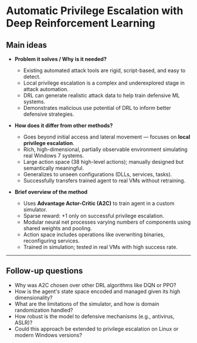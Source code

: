 # Automatic Privilege Escalation with Deep Reinforcement Learning

## Main ideas

- **Problem it solves / Why is it needed?**
  - Existing automated attack tools are rigid, script-based, and easy to detect.
  - Local privilege escalation is a complex and underexplored stage in attack automation.
  - DRL can generate realistic attack data to help train defensive ML systems.
  - Demonstrates malicious use potential of DRL to inform better defensive strategies.

- **How does it differ from other methods?**
  - Goes beyond initial access and lateral movement — focuses on **local privilege escalation**.
  - Rich, high-dimensional, partially observable environment simulating real Windows 7 systems.
  - Large action space (38 high-level actions); manually designed but semantically meaningful.
  - Generalizes to unseen configurations (DLLs, services, tasks).
  - Successfully transfers trained agent to real VMs without retraining.

- **Brief overview of the method**
  - Uses **Advantage Actor-Critic (A2C)** to train agent in a custom simulator.
  - Sparse reward: +1 only on successful privilege escalation.
  - Modular neural net processes varying numbers of components using shared weights and pooling.
  - Action space includes operations like overwriting binaries, reconfiguring services.
  - Trained in simulation; tested in real VMs with high success rate.

---

## Follow-up questions

- Why was A2C chosen over other DRL algorithms like DQN or PPO?
- How is the agent's state space encoded and managed given its high dimensionality?
- What are the limitations of the simulator, and how is domain randomization handled?
- How robust is the model to defensive mechanisms (e.g., antivirus, ASLR)?
- Could this approach be extended to privilege escalation on Linux or modern Windows versions?
